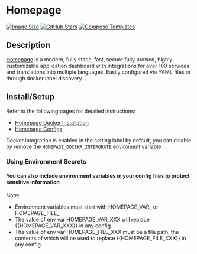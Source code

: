 # Homepage

[![Image Size](https://ghcr-badge.egpl.dev/gethomepage/homepage/size?color=%2344cc11&tag=latest&label=image+size&trim=)](https://github.com/gethomepage/homepage/pkgs/container/homepage)
[![GitHub Stars](https://img.shields.io/github/stars/gethomepage/homepage?style=flat-square&color=607D8B&label=github%20stars&logo=github)](https://github.com/bastienwirtz/Homepage)
[![Compose Templates](https://img.shields.io/static/v1?style=flat-square&color=607D8B&label=compose&message=templates)](https://github.com/GhostWriters/DockSTARTer/tree/master/compose/.apps/homepage)

## Description

[Homepage](https://github.com/bastienwirtz/Homepage) is a modern, fully static, fast, secure fully proxied, highly customizable application dashboard with integrations for over 100 services and translations into multiple languages. Easily configured via YAML files or through docker label discovery. .

## Install/Setup

Refer to the following pages for detailed instructions:

- [Homepage Docker Installation](https://gethomepage.dev/latest/installation/docker/)
- [Homepage Configs](https://gethomepage.dev/latest/configs/)

Docker integration is enabled in the setting label by default, you can disable by remove the `HOMEPAGE_DOCEKR_INTERGRATE` enviroment variable.

### Using Environment Secrets

#### You can also include environment variables in your config files to protect sensitive information

Note:

- Environment variables must start with HOMEPAGE_VAR_ or HOMEPAGE_FILE_
- The value of env var HOMEPAGE_VAR_XXX will replace {{HOMEPAGE_VAR_XXX}} in any config
- The value of env var HOMEPAGE_FILE_XXX must be a file path, the contents of which will be used to replace {{HOMEPAGE_FILE_XXX}} in any config
